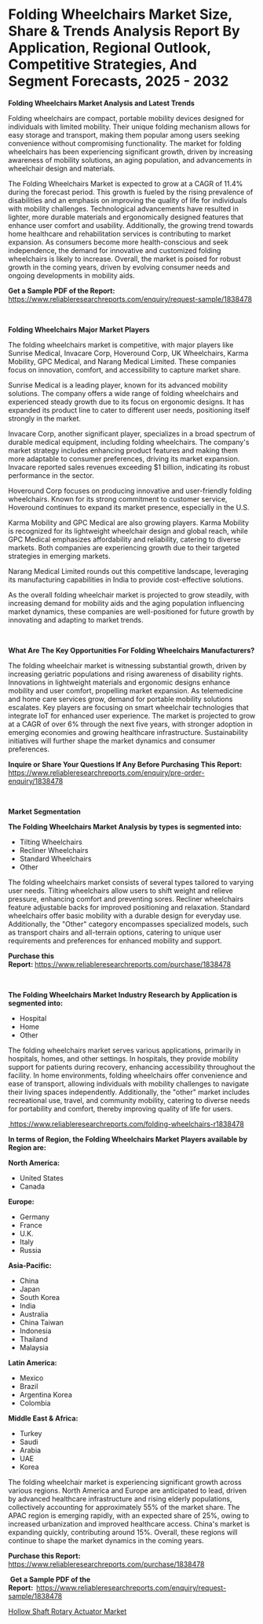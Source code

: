 <p><h1>Folding Wheelchairs Market Size, Share & Trends Analysis Report By Application, Regional Outlook, Competitive Strategies, And Segment Forecasts, 2025 - 2032</h1></p><p><strong>Folding Wheelchairs Market Analysis and Latest Trends</strong></p>
<p><p>Folding wheelchairs are compact, portable mobility devices designed for individuals with limited mobility. Their unique folding mechanism allows for easy storage and transport, making them popular among users seeking convenience without compromising functionality. The market for folding wheelchairs has been experiencing significant growth, driven by increasing awareness of mobility solutions, an aging population, and advancements in wheelchair design and materials.</p><p>The Folding Wheelchairs Market is expected to grow at a CAGR of 11.4% during the forecast period. This growth is fueled by the rising prevalence of disabilities and an emphasis on improving the quality of life for individuals with mobility challenges. Technological advancements have resulted in lighter, more durable materials and ergonomically designed features that enhance user comfort and usability. Additionally, the growing trend towards home healthcare and rehabilitation services is contributing to market expansion. As consumers become more health-conscious and seek independence, the demand for innovative and customized folding wheelchairs is likely to increase. Overall, the market is poised for robust growth in the coming years, driven by evolving consumer needs and ongoing developments in mobility aids.</p></p>
<p><strong>Get a Sample PDF of the Report:&nbsp;</strong> <a href="https://www.reliableresearchreports.com/enquiry/request-sample/1838478?utm_campaign=2216&utm_medium=2&utm_source=Github&utm_content=ia&utm_term=02032025&utm_id=folding-wheelchairs">https://www.reliableresearchreports.com/enquiry/request-sample/1838478</a></p>
<p>&nbsp;</p>
<p><strong>Folding Wheelchairs Major Market Players</strong></p>
<p><p>The folding wheelchairs market is competitive, with major players like Sunrise Medical, Invacare Corp, Hoveround Corp, UK Wheelchairs, Karma Mobility, GPC Medical, and Narang Medical Limited. These companies focus on innovation, comfort, and accessibility to capture market share.</p><p>Sunrise Medical is a leading player, known for its advanced mobility solutions. The company offers a wide range of folding wheelchairs and experienced steady growth due to its focus on ergonomic designs. It has expanded its product line to cater to different user needs, positioning itself strongly in the market.</p><p>Invacare Corp, another significant player, specializes in a broad spectrum of durable medical equipment, including folding wheelchairs. The company's market strategy includes enhancing product features and making them more adaptable to consumer preferences, driving its market expansion. Invacare reported sales revenues exceeding $1 billion, indicating its robust performance in the sector.</p><p>Hoveround Corp focuses on producing innovative and user-friendly folding wheelchairs. Known for its strong commitment to customer service, Hoveround continues to expand its market presence, especially in the U.S.</p><p>Karma Mobility and GPC Medical are also growing players. Karma Mobility is recognized for its lightweight wheelchair design and global reach, while GPC Medical emphasizes affordability and reliability, catering to diverse markets. Both companies are experiencing growth due to their targeted strategies in emerging markets.</p><p>Narang Medical Limited rounds out this competitive landscape, leveraging its manufacturing capabilities in India to provide cost-effective solutions. </p><p>As the overall folding wheelchair market is projected to grow steadily, with increasing demand for mobility aids and the aging population influencing market dynamics, these companies are well-positioned for future growth by innovating and adapting to market trends.</p></p>
<p>&nbsp;</p>
<p><strong>What Are The Key Opportunities For Folding Wheelchairs Manufacturers?</strong></p>
<p><p>The folding wheelchair market is witnessing substantial growth, driven by increasing geriatric populations and rising awareness of disability rights. Innovations in lightweight materials and ergonomic designs enhance mobility and user comfort, propelling market expansion. As telemedicine and home care services grow, demand for portable mobility solutions escalates. Key players are focusing on smart wheelchair technologies that integrate IoT for enhanced user experience. The market is projected to grow at a CAGR of over 6% through the next five years, with stronger adoption in emerging economies and growing healthcare infrastructure. Sustainability initiatives will further shape the market dynamics and consumer preferences.</p></p>
<p><strong>Inquire or Share Your Questions If Any Before Purchasing This Report:</strong> <a href="https://www.reliableresearchreports.com/enquiry/pre-order-enquiry/1838478?utm_campaign=2216&utm_medium=2&utm_source=Github&utm_content=ia&utm_term=02032025&utm_id=folding-wheelchairs">https://www.reliableresearchreports.com/enquiry/pre-order-enquiry/1838478</a></p>
<p>&nbsp;</p>
<p><strong>Market Segmentation</strong></p>
<p><strong>The Folding Wheelchairs Market Analysis by types is segmented into:</strong></p>
<p><ul><li>Tilting Wheelchairs</li><li>Recliner Wheelchairs</li><li>Standard Wheelchairs</li><li>Other</li></ul></p>
<p><p>The folding wheelchairs market consists of several types tailored to varying user needs. Tilting wheelchairs allow users to shift weight and relieve pressure, enhancing comfort and preventing sores. Recliner wheelchairs feature adjustable backs for improved positioning and relaxation. Standard wheelchairs offer basic mobility with a durable design for everyday use. Additionally, the "Other" category encompasses specialized models, such as transport chairs and all-terrain options, catering to unique user requirements and preferences for enhanced mobility and support.</p></p>
<p><strong>Purchase this Report:&nbsp;</strong><a href="https://www.reliableresearchreports.com/purchase/1838478?utm_campaign=2216&utm_medium=2&utm_source=Github&utm_content=ia&utm_term=02032025&utm_id=folding-wheelchairs">https://www.reliableresearchreports.com/purchase/1838478</a></p>
<p>&nbsp;</p>
<p><strong>The Folding Wheelchairs Market Industry Research by Application is segmented into:</strong></p>
<p><ul><li>Hospital</li><li>Home</li><li>Other</li></ul></p>
<p><p>The folding wheelchairs market serves various applications, primarily in hospitals, homes, and other settings. In hospitals, they provide mobility support for patients during recovery, enhancing accessibility throughout the facility. In home environments, folding wheelchairs offer convenience and ease of transport, allowing individuals with mobility challenges to navigate their living spaces independently. Additionally, the "other" market includes recreational use, travel, and community mobility, catering to diverse needs for portability and comfort, thereby improving quality of life for users.</p></p>
<p><a href="https://www.reliableresearchreports.com/folding-wheelchairs-r1838478?utm_campaign=2216&utm_medium=2&utm_source=Github&utm_content=ia&utm_term=02032025&utm_id=folding-wheelchairs">&nbsp;https://www.reliableresearchreports.com/folding-wheelchairs-r1838478</a></p>
<p><strong>In terms of Region, the Folding Wheelchairs Market Players available by Region are:</strong></p>
<p>
    <p> <strong> North America: </strong>
        <ul>
            <li>United States</li>
            <li>Canada</li>
        </ul>
        </p> 
    <p> <strong> Europe: </strong>
        <ul>
            <li>Germany</li>
            <li>France</li>
            <li>U.K.</li>
            <li>Italy</li>
            <li>Russia</li>
        </ul>
        </p> 
    <p> <strong> Asia-Pacific: </strong>
        <ul>
            <li>China</li>
            <li>Japan</li>
            <li>South Korea</li>
            <li>India</li>
            <li>Australia</li>
            <li>China Taiwan</li>
            <li>Indonesia</li>
            <li>Thailand</li>
            <li>Malaysia</li>
        </ul>
        </p> 
    <p> <strong> Latin America: </strong>
        <ul>
            <li>Mexico</li>
            <li>Brazil</li>
            <li>Argentina Korea</li>
            <li>Colombia</li>
        </ul>
        </p> 
    <p> <strong> Middle East & Africa: </strong>
        <ul>
            <li>Turkey</li>
            <li>Saudi</li>
            <li>Arabia</li>
            <li>UAE</li>
            <li>Korea</li>
        </ul>
    </p>
    </p>
<p><p>The folding wheelchair market is experiencing significant growth across various regions. North America and Europe are anticipated to lead, driven by advanced healthcare infrastructure and rising elderly populations, collectively accounting for approximately 55% of the market share. The APAC region is emerging rapidly, with an expected share of 25%, owing to increased urbanization and improved healthcare access. China's market is expanding quickly, contributing around 15%. Overall, these regions will continue to shape the market dynamics in the coming years.</p></p>
<p><strong>Purchase this Report: </strong><a href="https://www.reliableresearchreports.com/purchase/1838478?utm_campaign=2216&utm_medium=2&utm_source=Github&utm_content=ia&utm_term=02032025&utm_id=folding-wheelchairs">https://www.reliableresearchreports.com/purchase/1838478</a></p>
<p>&nbsp;<strong>Get a Sample PDF of the Report:&nbsp;&nbsp;</strong><a href="https://www.reliableresearchreports.com/enquiry/request-sample/1838478?utm_campaign=2216&utm_medium=2&utm_source=Github&utm_content=ia&utm_term=02032025&utm_id=folding-wheelchairs">https://www.reliableresearchreports.com/enquiry/request-sample/1838478</a></p>
<p><strong></strong></p>
<p><p><a href="https://github.com/ygfu6u/Market-Research-Report-List-1/blob/main/hollow-shaft-rotary-actuator-market.md?utm_campaign=2216&utm_medium=2&utm_source=Github&utm_content=ia&utm_term=02032025&utm_id=folding-wheelchairs">Hollow Shaft Rotary Actuator Market</a></p></p>